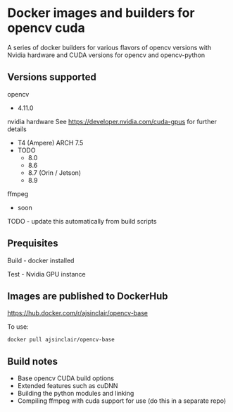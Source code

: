 # Docker images and builders for opencv cuda

A series of docker builders for various flavors of opencv versions with Nvidia hardware and CUDA versions
for opencv and opencv-python

## Versions supported
opencv
* 4.11.0

nvidia hardware
See https://developer.nvidia.com/cuda-gpus for further details

* T4 (Ampere) ARCH 7.5
* TODO 
    * 8.0
    * 8.6
    * 8.7 (Orin / Jetson)
    * 8.9 

ffmpeg
* soon

TODO - update this automatically from build scripts

## Prequisites

Build - docker installed

Test - Nvidia GPU instance

## Images are published to DockerHub

https://hub.docker.com/r/ajsinclair/opencv-base

To use:

`docker pull ajsinclair/opencv-base`

## Build notes

* Base opencv CUDA build options
* Extended features such as cuDNN
* Building the python modules and linking
* Compiling ffmpeg with cuda support for use (do this in a separate repo)
